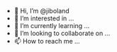 - 👋 Hi, I’m @jiboland
- 👀 I’m interested in ...
- 🌱 I’m currently learning ...
- 💞️ I’m looking to collaborate on ...
- 📫 How to reach me ...

<!---
jiboland/jiboland is a ✨ special ✨ repository because its `README.md` (this file) appears on your GitHub profile.
You can click the Preview link to take a look at your changes.
--->
